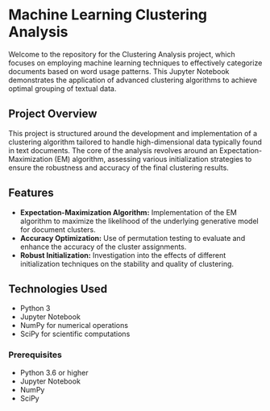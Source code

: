 # Machine Learning Clustering Analysis

Welcome to the repository for the Clustering Analysis project, which focuses on employing machine learning techniques to effectively categorize documents based on word usage patterns. This Jupyter Notebook demonstrates the application of advanced clustering algorithms to achieve optimal grouping of textual data.

## Project Overview

This project is structured around the development and implementation of a clustering algorithm tailored to handle high-dimensional data typically found in text documents. The core of the analysis revolves around an Expectation-Maximization (EM) algorithm, assessing various initialization strategies to ensure the robustness and accuracy of the final clustering results.

## Features

- **Expectation-Maximization Algorithm:** Implementation of the EM algorithm to maximize the likelihood of the underlying generative model for document clusters.
- **Accuracy Optimization:** Use of permutation testing to evaluate and enhance the accuracy of the cluster assignments.
- **Robust Initialization:** Investigation into the effects of different initialization techniques on the stability and quality of clustering.

## Technologies Used

- Python 3
- Jupyter Notebook
- NumPy for numerical operations
- SciPy for scientific computations

### Prerequisites

- Python 3.6 or higher
- Jupyter Notebook
- NumPy
- SciPy
